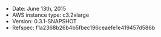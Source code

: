 - Date: June 13th, 2015
- AWS instance type: c3.2xlarge
- Version: 0.3.1-SNAPSHOT
- Refspec: f1a2368b26b4b5fbec196ceaefe1e419457d586b

